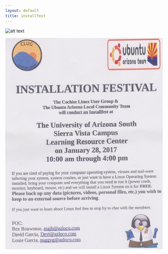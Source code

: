 ```yaml
---
layout: default
title: installfest
---
```



![alt text](http://rs337.pbsrc.com/albums/n371/karlos080/trans.gif~c200)


![alt text](/images/installfest2.jpg)
